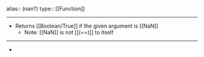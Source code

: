 alias:: (nan?)
type:: [[Function]]

- ---
- Returns [[Boolean/True]] if the given argument is [[NaN]]
	- Note: [[NaN]] is not [[(==)]] to itself
- ---
-